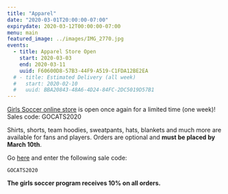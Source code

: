 ```yaml
---
title: "Apparel"
date: "2020-03-01T20:00:00-07:00"
expirydate: 2020-03-12T00:00:00-07:00
menu: main
featured_image: ../images/IMG_2770.jpg
events:
  - title: Apparel Store Open
    start: 2020-03-03
    end: 2020-03-11
    uuid: F60600D8-57B3-44F9-A519-C1FDA12BE2EA
  # - title: Estimated Delivery (all week)
  #   start: 2020-02-10
  #   uuid: BBA20843-48A6-4D24-84FC-2DC5019D57B1
---
```


[Girls Soccer online store] is open once again for a limited time (one week)!
Sales code: GOCATS2020

<!--more-->

Shirts, shorts, team hoodies, sweatpants, hats, blankets and much more are
available for fans and players. Orders are optional and **must be placed by
March 10th**.

Go [here][girls soccer online store] and enter the following sale code:

    GOCATS2020

**The girls soccer program receives 10% on all orders.**

[girls soccer online store]: https://gojosports.itemorder.com
